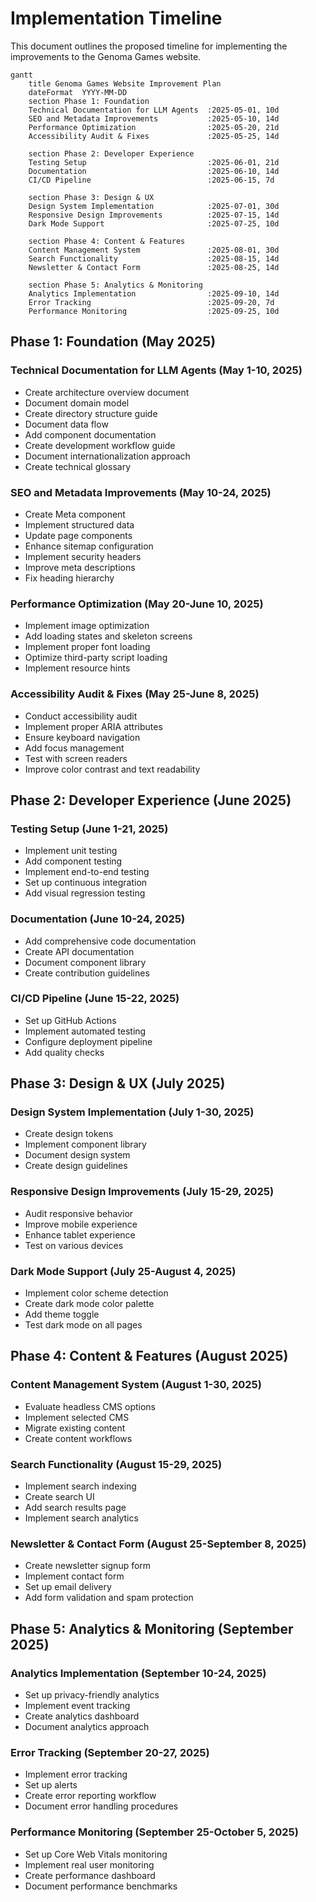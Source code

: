 # Implementation Timeline

This document outlines the proposed timeline for implementing the improvements to the Genoma Games website.

```mermaid
gantt
    title Genoma Games Website Improvement Plan
    dateFormat  YYYY-MM-DD
    section Phase 1: Foundation
    Technical Documentation for LLM Agents  :2025-05-01, 10d
    SEO and Metadata Improvements           :2025-05-10, 14d
    Performance Optimization                :2025-05-20, 21d
    Accessibility Audit & Fixes             :2025-05-25, 14d

    section Phase 2: Developer Experience
    Testing Setup                           :2025-06-01, 21d
    Documentation                           :2025-06-10, 14d
    CI/CD Pipeline                          :2025-06-15, 7d

    section Phase 3: Design & UX
    Design System Implementation            :2025-07-01, 30d
    Responsive Design Improvements          :2025-07-15, 14d
    Dark Mode Support                       :2025-07-25, 10d

    section Phase 4: Content & Features
    Content Management System               :2025-08-01, 30d
    Search Functionality                    :2025-08-15, 14d
    Newsletter & Contact Form               :2025-08-25, 14d

    section Phase 5: Analytics & Monitoring
    Analytics Implementation                :2025-09-10, 14d
    Error Tracking                          :2025-09-20, 7d
    Performance Monitoring                  :2025-09-25, 10d
```

## Phase 1: Foundation (May 2025)

### Technical Documentation for LLM Agents (May 1-10, 2025)

- Create architecture overview document
- Document domain model
- Create directory structure guide
- Document data flow
- Add component documentation
- Create development workflow guide
- Document internationalization approach
- Create technical glossary

### SEO and Metadata Improvements (May 10-24, 2025)

- Create Meta component
- Implement structured data
- Update page components
- Enhance sitemap configuration
- Implement security headers
- Improve meta descriptions
- Fix heading hierarchy

### Performance Optimization (May 20-June 10, 2025)

- Implement image optimization
- Add loading states and skeleton screens
- Implement proper font loading
- Optimize third-party script loading
- Implement resource hints

### Accessibility Audit & Fixes (May 25-June 8, 2025)

- Conduct accessibility audit
- Implement proper ARIA attributes
- Ensure keyboard navigation
- Add focus management
- Test with screen readers
- Improve color contrast and text readability

## Phase 2: Developer Experience (June 2025)

### Testing Setup (June 1-21, 2025)

- Implement unit testing
- Add component testing
- Implement end-to-end testing
- Set up continuous integration
- Add visual regression testing

### Documentation (June 10-24, 2025)

- Add comprehensive code documentation
- Create API documentation
- Document component library
- Create contribution guidelines

### CI/CD Pipeline (June 15-22, 2025)

- Set up GitHub Actions
- Implement automated testing
- Configure deployment pipeline
- Add quality checks

## Phase 3: Design & UX (July 2025)

### Design System Implementation (July 1-30, 2025)

- Create design tokens
- Implement component library
- Document design system
- Create design guidelines

### Responsive Design Improvements (July 15-29, 2025)

- Audit responsive behavior
- Improve mobile experience
- Enhance tablet experience
- Test on various devices

### Dark Mode Support (July 25-August 4, 2025)

- Implement color scheme detection
- Create dark mode color palette
- Add theme toggle
- Test dark mode on all pages

## Phase 4: Content & Features (August 2025)

### Content Management System (August 1-30, 2025)

- Evaluate headless CMS options
- Implement selected CMS
- Migrate existing content
- Create content workflows

### Search Functionality (August 15-29, 2025)

- Implement search indexing
- Create search UI
- Add search results page
- Implement search analytics

### Newsletter & Contact Form (August 25-September 8, 2025)

- Create newsletter signup form
- Implement contact form
- Set up email delivery
- Add form validation and spam protection

## Phase 5: Analytics & Monitoring (September 2025)

### Analytics Implementation (September 10-24, 2025)

- Set up privacy-friendly analytics
- Implement event tracking
- Create analytics dashboard
- Document analytics approach

### Error Tracking (September 20-27, 2025)

- Implement error tracking
- Set up alerts
- Create error reporting workflow
- Document error handling procedures

### Performance Monitoring (September 25-October 5, 2025)

- Set up Core Web Vitals monitoring
- Implement real user monitoring
- Create performance dashboard
- Document performance benchmarks
